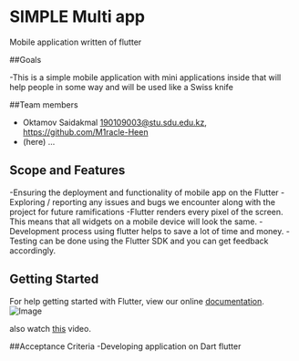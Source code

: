 # SIMPLE Multi app

Mobile application written of flutter

##Goals

-This is a simple mobile application with mini applications inside that will help people in some way and will be used like a Swiss knife

##Team members

- Oktamov Saidakmal 190109003@stu.sdu.edu.kz, https://github.com/M1racle-Heen
- (here)
...

## Scope and Features
-Ensuring the deployment and functionality of mobile app on the Flutter
-Exploring / reporting any issues and bugs we encounter along with the project for future ramifications
-Flutter renders every pixel of the screen. This means that all widgets on a mobile device will look the same.
-Development process  using flutter helps to save a lot of time and money.
-Testing can be done using the Flutter SDK and you can get feedback accordingly.

## Getting Started

For help getting started with Flutter, view our online
[documentation](http://flutter.io/).
![Image](image/fa.png)

also watch [this](https://youtu.be/5izFFbdHnWY) video.

##Acceptance Criteria 
-Developing application on Dart flutter

